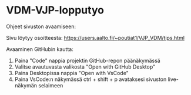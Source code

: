 # VDM-VJP-lopputyo

Ohjeet sivuston avaamiseen:

Sivu löytyy osoitteesta: https://users.aalto.fi/~poutiat1/VJP_VDM/tips.html

Avaaminen GitHubin kautta:

1. Paina "Code" nappia projektin GitHub-repon päänäkymässä
2. Valitse avautuvasta valikosta "Open with GitHub Desktop"
3. Paina Desktopissa nappia "Open with VsCode"
4. Paina VsCode:n näkymässä ctrl + shift + p avataksesi sivuston live-näkymän selaimeen

